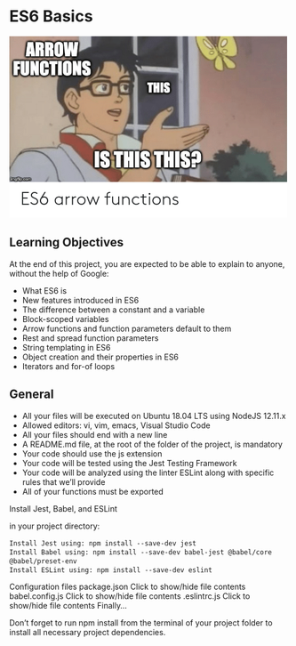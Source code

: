 # ES6 Basics
![](alx.png)

## Learning Objectives

At the end of this project, you are expected to be able to explain to anyone, without the help of Google:

+ What ES6 is
+ New features introduced in ES6
+ The difference between a constant and a variable
+ Block-scoped variables
+ Arrow functions and function parameters default to them
+ Rest and spread function parameters
+ String templating in ES6
+ Object creation and their properties in ES6
+ Iterators and for-of loops

## General

+ All your files will be executed on Ubuntu 18.04 LTS using NodeJS 12.11.x
+ Allowed editors: vi, vim, emacs, Visual Studio Code
+ All your files should end with a new line
+ A README.md file, at the root of the folder of the project, is mandatory
+ Your code should use the js extension
+ Your code will be tested using the Jest Testing Framework
+ Your code will be analyzed using the linter ESLint along with specific rules that we’ll provide
+ All of your functions must be exported

Install Jest, Babel, and ESLint

in your project directory:

    Install Jest using: npm install --save-dev jest
    Install Babel using: npm install --save-dev babel-jest @babel/core @babel/preset-env
    Install ESLint using: npm install --save-dev eslint

Configuration files
package.json
Click to show/hide file contents
babel.config.js
Click to show/hide file contents
.eslintrc.js
Click to show/hide file contents
Finally…

Don’t forget to run npm install from the terminal of your project folder to install all necessary project dependencies.